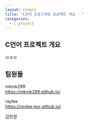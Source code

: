 ```yaml
---
layout: single
title: "C언어 프로그래밍 프로젝트 개요 - "
categories:
  - C_project
---
```


## C언어 프로젝트 개요
ㅁㅁㅁ


## 팀원들
mkmk299   
<https://mkmk299.github.io/>   

raylee   
<https://raylee-kor.github.io/>   

김민영 
